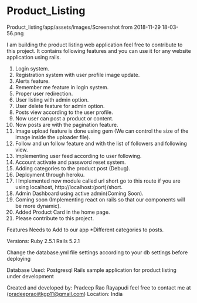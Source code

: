 # Product_Listing

Product_listing/app/assets/images/Screenshot from 2018-11-29 18-03-56.png

I am building the product listing web application feel free to contribute to this project.
It contains following features and you can use it for any website application using rails.

1. Login system.
2. Registration system with user profile image update.
3. Alerts feature.
4. Remember me feature in login system.
5. Proper user redirection.
6. User listing with admin option.
7. User delete feature for admin option.
8. Posts view according to the user profile.
9. Now user can post a product or content.
10. Now posts are with the pagination feature.
11. Image upload feature is done using gem (We can control the size of the image inside the uploader file).
12. Follow and un follow feature and with the list of followers and following view.
13. Implementing user feed according to user following.
14. Account activate and password reset system.
15. Adding categories to the product post (Debug).
16. Deployment through heroku.
17. I Implemented new module called url short go to this route if you are using localhost, http://localhost:(port)/short.
18. Admin Dashboard using active admin(Coming Soon). 
19. Coming soon (Implementing react on rails so that our components will be more dynamic).
20. Added Product Card in the home page.
21. Please contribute to this project.

Features Needs to Add to our app
*Different categories to posts.

Versions:
Ruby 2.5.1
Rails 5.2.1

Change the database.yml file settings according to your db settings before deploying 

Database Used: Postgresql
Rails sample application for product listing under development

Created and developed by:
Pradeep Rao Rayapudi feel free to contact me at (pradeepraoiitkgp11@gmail.com)
Location: India